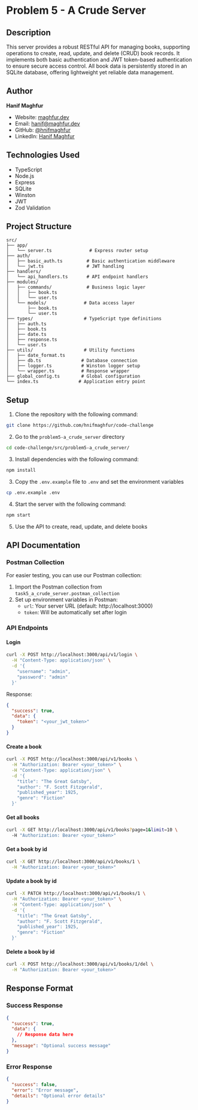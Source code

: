 # Problem 5 - A Crude Server

## Description

This server provides a robust RESTful API for managing books, supporting operations to create, read, update, and delete (CRUD) book records. It implements both basic authentication and JWT token-based authentication to ensure secure access control. All book data is persistently stored in an SQLite database, offering lightweight yet reliable data management.

## Author
**Hanif Maghfur**
- Website: [maghfur.dev](https://maghfur.dev)
- Email: [hanif@maghfur.dev](mailto:hanif@maghfur.dev)
- GitHub: [@hnifmaghfur](https://github.com/hnifmaghfur)
- LinkedIn: [Hanif Maghfur](https://www.linkedin.com/in/hnifmaghfur/)

## Technologies Used

- TypeScript
- Node.js
- Express
- SQLite
- Winston
- JWT
- Zod Validation

## Project Structure

```
src/
├── app/
│   └── server.ts              # Express router setup
├── auth/
│   ├── basic_auth.ts         # Basic authentication middleware
│   └── jwt.ts                # JWT handling
├── handlers/
│   └── api_handlers.ts       # API endpoint handlers
├── modules/
│   ├── commands/             # Business logic layer
│   │   ├── book.ts
│   │   └── user.ts
│   └── models/              # Data access layer
│       ├── book.ts
│       └── user.ts
├── types/                   # TypeScript type definitions
│   ├── auth.ts
│   ├── book.ts
│   ├── date.ts
│   ├── response.ts
│   └── user.ts
├── utils/                   # Utility functions
│   ├── date_format.ts
│   ├── db.ts               # Database connection
│   ├── logger.ts           # Winston logger setup
│   └── wrapper.ts          # Response wrapper
├── global_config.ts        # Global configuration
└── index.ts               # Application entry point
```

## Setup

1. Clone the repository with the following command:

```bash
git clone https://github.com/hnifmaghfur/code-challenge
```


2. Go to the `problem5-a_crude_server` directory

```bash
cd code-challenge/src/problem5-a_crude_server/
```


3. Install dependencies with the following command:

```bash
npm install
```


3. Copy the `.env.example` file to `.env` and set the environment variables

```bash
cp .env.example .env
```


4. Start the server with the following command:

```bash
npm start
```


5. Use the API to create, read, update, and delete books

## API Documentation

### Postman Collection

For easier testing, you can use our Postman collection:

1. Import the Postman collection from `task5_a_crude_server.postman_collection`
2. Set up environment variables in Postman:
   - `url`: Your server URL (default: http://localhost:3000)
   - `token`: Will be automatically set after login

### API Endpoints

#### Login

```bash
curl -X POST http://localhost:3000/api/v1/login \
  -H "Content-Type: application/json" \
  -d '{
    "username": "admin",
    "password": "admin"
  }'
```

Response:
```json
{
  "success": true,
  "data": {
    "token": "<your_jwt_token>"
  }
}
```

#### Create a book

```bash
curl -X POST http://localhost:3000/api/v1/books \
  -H "Authorization: Bearer <your_token>" \
  -H "Content-Type: application/json" \
  -d '{
    "title": "The Great Gatsby",
    "author": "F. Scott Fitzgerald",
    "published_year": 1925,
    "genre": "Fiction"
  }'
```

#### Get all books

```bash
curl -X GET http://localhost:3000/api/v1/books?page=1&limit=10 \
  -H "Authorization: Bearer <your_token>"
```

#### Get a book by id

```bash
curl -X GET http://localhost:3000/api/v1/books/1 \
  -H "Authorization: Bearer <your_token>"
```

#### Update a book by id

```bash
curl -X PATCH http://localhost:3000/api/v1/books/1 \
  -H "Authorization: Bearer <your_token>" \
  -H "Content-Type: application/json" \
  -d '{
    "title": "The Great Gatsby",
    "author": "F. Scott Fitzgerald",
    "published_year": 1925,
    "genre": "Fiction"
  }'
```

#### Delete a book by id

```bash
curl -X POST http://localhost:3000/api/v1/books/1/del \
  -H "Authorization: Bearer <your_token>"
```

## Response Format

### Success Response
```json
{
  "success": true,
  "data": {
    // Response data here
  },
  "message": "Optional success message"
}
```

### Error Response
```json
{
  "success": false,
  "error": "Error message",
  "details": "Optional error details"
}
```

